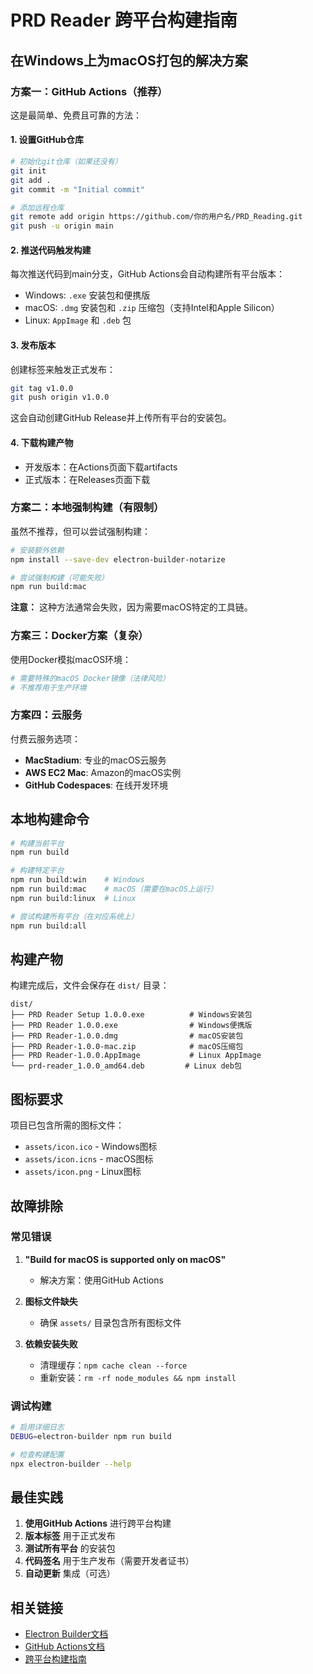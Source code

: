# PRD Reader 跨平台构建指南

## 在Windows上为macOS打包的解决方案

### 方案一：GitHub Actions（推荐）

这是最简单、免费且可靠的方法：

#### 1. 设置GitHub仓库
```bash
# 初始化git仓库（如果还没有）
git init
git add .
git commit -m "Initial commit"

# 添加远程仓库
git remote add origin https://github.com/你的用户名/PRD_Reading.git
git push -u origin main
```

#### 2. 推送代码触发构建
每次推送代码到main分支，GitHub Actions会自动构建所有平台版本：
- Windows: `.exe` 安装包和便携版
- macOS: `.dmg` 安装包和 `.zip` 压缩包（支持Intel和Apple Silicon）
- Linux: `AppImage` 和 `.deb` 包

#### 3. 发布版本
创建标签来触发正式发布：
```bash
git tag v1.0.0
git push origin v1.0.0
```

这会自动创建GitHub Release并上传所有平台的安装包。

#### 4. 下载构建产物
- 开发版本：在Actions页面下载artifacts
- 正式版本：在Releases页面下载

### 方案二：本地强制构建（有限制）

虽然不推荐，但可以尝试强制构建：

```bash
# 安装额外依赖
npm install --save-dev electron-builder-notarize

# 尝试强制构建（可能失败）
npm run build:mac
```

**注意：** 这种方法通常会失败，因为需要macOS特定的工具链。

### 方案三：Docker方案（复杂）

使用Docker模拟macOS环境：

```dockerfile
# 需要特殊的macOS Docker镜像（法律风险）
# 不推荐用于生产环境
```

### 方案四：云服务

付费云服务选项：
- **MacStadium**: 专业的macOS云服务
- **AWS EC2 Mac**: Amazon的macOS实例
- **GitHub Codespaces**: 在线开发环境

## 本地构建命令

```bash
# 构建当前平台
npm run build

# 构建特定平台
npm run build:win    # Windows
npm run build:mac    # macOS（需要在macOS上运行）
npm run build:linux  # Linux

# 尝试构建所有平台（在对应系统上）
npm run build:all
```

## 构建产物

构建完成后，文件会保存在 `dist/` 目录：

```
dist/
├── PRD Reader Setup 1.0.0.exe          # Windows安装包
├── PRD Reader 1.0.0.exe                # Windows便携版
├── PRD Reader-1.0.0.dmg                # macOS安装包
├── PRD Reader-1.0.0-mac.zip            # macOS压缩包
├── PRD Reader-1.0.0.AppImage           # Linux AppImage
└── prd-reader_1.0.0_amd64.deb         # Linux deb包
```

## 图标要求

项目已包含所需的图标文件：
- `assets/icon.ico` - Windows图标
- `assets/icon.icns` - macOS图标  
- `assets/icon.png` - Linux图标

## 故障排除

### 常见错误

1. **"Build for macOS is supported only on macOS"**
   - 解决方案：使用GitHub Actions

2. **图标文件缺失**
   - 确保 `assets/` 目录包含所有图标文件

3. **依赖安装失败**
   - 清理缓存：`npm cache clean --force`
   - 重新安装：`rm -rf node_modules && npm install`

### 调试构建

```bash
# 启用详细日志
DEBUG=electron-builder npm run build

# 检查构建配置
npx electron-builder --help
```

## 最佳实践

1. **使用GitHub Actions** 进行跨平台构建
2. **版本标签** 用于正式发布
3. **测试所有平台** 的安装包
4. **代码签名** 用于生产发布（需要开发者证书）
5. **自动更新** 集成（可选）

## 相关链接

- [Electron Builder文档](https://www.electron.build/)
- [GitHub Actions文档](https://docs.github.com/en/actions)
- [跨平台构建指南](https://www.electron.build/multi-platform-build) 